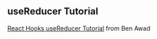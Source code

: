 ## useReducer Tutorial

[React Hooks useReducer Tutorial](https://youtu.be/wcRawY6aJaw) from Ben Awad